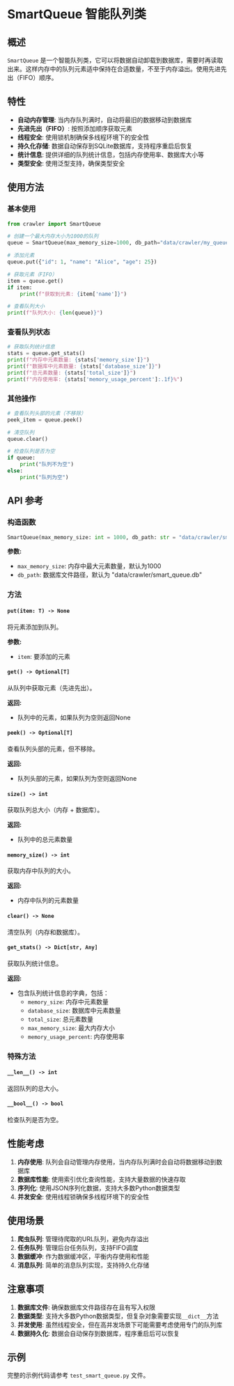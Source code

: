 # SmartQueue 智能队列类

## 概述

`SmartQueue` 是一个智能队列类，它可以将数据自动卸载到数据库，需要时再读取出来。这样内存中的队列元素适中保持在合适数量，不至于内存溢出。使用先进先出（FIFO）顺序。

## 特性

- **自动内存管理**: 当内存队列满时，自动将最旧的数据移动到数据库
- **先进先出（FIFO）**: 按照添加顺序获取元素
- **线程安全**: 使用锁机制确保多线程环境下的安全性
- **持久化存储**: 数据自动保存到SQLite数据库，支持程序重启后恢复
- **统计信息**: 提供详细的队列统计信息，包括内存使用率、数据库大小等
- **类型安全**: 使用泛型支持，确保类型安全

## 使用方法

### 基本使用

```python
from crawler import SmartQueue

# 创建一个最大内存大小为1000的队列
queue = SmartQueue(max_memory_size=1000, db_path="data/crawler/my_queue.db")

# 添加元素
queue.put({"id": 1, "name": "Alice", "age": 25})

# 获取元素（FIFO）
item = queue.get()
if item:
    print(f"获取到元素: {item['name']}")

# 查看队列大小
print(f"队列大小: {len(queue)}")
```

### 查看队列状态

```python
# 获取队列统计信息
stats = queue.get_stats()
print(f"内存中元素数量: {stats['memory_size']}")
print(f"数据库中元素数量: {stats['database_size']}")
print(f"总元素数量: {stats['total_size']}")
print(f"内存使用率: {stats['memory_usage_percent']:.1f}%")
```

### 其他操作

```python
# 查看队列头部的元素（不移除）
peek_item = queue.peek()

# 清空队列
queue.clear()

# 检查队列是否为空
if queue:
    print("队列不为空")
else:
    print("队列为空")
```

## API 参考

### 构造函数

```python
SmartQueue(max_memory_size: int = 1000, db_path: str = "data/crawler/smart_queue.db")
```

**参数:**
- `max_memory_size`: 内存中最大元素数量，默认为1000
- `db_path`: 数据库文件路径，默认为 "data/crawler/smart_queue.db"

### 方法

#### `put(item: T) -> None`
将元素添加到队列。

**参数:**
- `item`: 要添加的元素

#### `get() -> Optional[T]`
从队列中获取元素（先进先出）。

**返回:**
- 队列中的元素，如果队列为空则返回None

#### `peek() -> Optional[T]`
查看队列头部的元素，但不移除。

**返回:**
- 队列头部的元素，如果队列为空则返回None

#### `size() -> int`
获取队列总大小（内存 + 数据库）。

**返回:**
- 队列中的总元素数量

#### `memory_size() -> int`
获取内存中队列的大小。

**返回:**
- 内存中队列的元素数量

#### `clear() -> None`
清空队列（内存和数据库）。

#### `get_stats() -> Dict[str, Any]`
获取队列统计信息。

**返回:**
- 包含队列统计信息的字典，包括：
  - `memory_size`: 内存中元素数量
  - `database_size`: 数据库中元素数量
  - `total_size`: 总元素数量
  - `max_memory_size`: 最大内存大小
  - `memory_usage_percent`: 内存使用率

### 特殊方法

#### `__len__() -> int`
返回队列的总大小。

#### `__bool__() -> bool`
检查队列是否为空。

## 性能考虑

1. **内存使用**: 队列会自动管理内存使用，当内存队列满时会自动将数据移动到数据库
2. **数据库性能**: 使用索引优化查询性能，支持大量数据的快速存取
3. **序列化**: 使用JSON序列化数据，支持大多数Python数据类型
4. **并发安全**: 使用线程锁确保多线程环境下的安全性

## 使用场景

1. **爬虫队列**: 管理待爬取的URL队列，避免内存溢出
2. **任务队列**: 管理后台任务队列，支持FIFO调度
3. **数据缓冲**: 作为数据缓冲区，平衡内存使用和性能
4. **消息队列**: 简单的消息队列实现，支持持久化存储

## 注意事项

1. **数据库文件**: 确保数据库文件路径存在且有写入权限
2. **数据类型**: 支持大多数Python数据类型，但复杂对象需要实现`__dict__`方法
3. **并发使用**: 虽然线程安全，但在高并发场景下可能需要考虑使用专门的队列库
4. **数据持久化**: 数据会自动保存到数据库，程序重启后可以恢复

## 示例

完整的示例代码请参考 `test_smart_queue.py` 文件。
